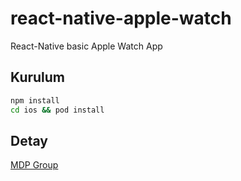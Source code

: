 # react-native-apple-watch
React-Native basic Apple Watch App

## Kurulum
```bash
npm install
cd ios && pod install
```

## Detay
[MDP Group](https://mdpgroup.com/blog/react-native-uygulamasina-apple-watch-app-gelistirme)
